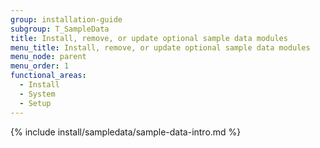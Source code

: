 ```yaml
---
group: installation-guide
subgroup: T_SampleData
title: Install, remove, or update optional sample data modules
menu_title: Install, remove, or update optional sample data modules
menu_node: parent
menu_order: 1
functional_areas:
  - Install
  - System
  - Setup
---
```



{% include install/sampledata/sample-data-intro.md %}
